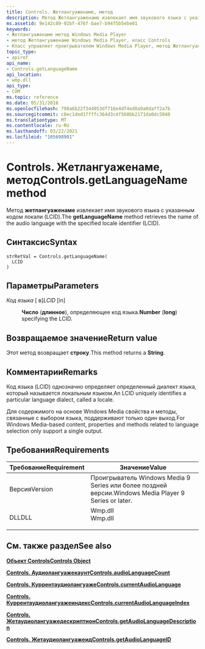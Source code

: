 ```yaml
---
title: Controls. Жетлангуаженаме, метод
description: Метод Жетлангуаженаме извлекает имя звукового языка с указанным кодом локали (LCID).
ms.assetid: 9e142c89-92bf-476f-bae7-b94f5b5ebe01
keywords:
- Жетлангуаженаме метод Windows Media Player
- метод Жетлангуаженаме Windows Media Player, класс Controls
- Класс управляет проигрывателем Windows Media Player, метод Жетлангуаженаме
topic_type:
- apiref
api_name:
- Controls.getLanguageName
api_location:
- wmp.dll
api_type:
- COM
ms.topic: reference
ms.date: 05/31/2018
ms.openlocfilehash: 798a6b22f344953df716e4df4ed8a9a0daff2a7b
ms.sourcegitcommit: c8ec1ded1ffffc364d3c4f560bb2171da0dc5040
ms.translationtype: MT
ms.contentlocale: ru-RU
ms.lasthandoff: 03/22/2021
ms.locfileid: "105698901"
---
```

# <a name="controlsgetlanguagename-method"></a><span data-ttu-id="87905-106">Controls. Жетлангуаженаме, метод</span><span class="sxs-lookup"><span data-stu-id="87905-106">Controls.getLanguageName method</span></span>

<span data-ttu-id="87905-107">Метод **жетлангуаженаме** извлекает имя звукового языка с указанным кодом локали (LCID).</span><span class="sxs-lookup"><span data-stu-id="87905-107">The **getLanguageName** method retrieves the name of the audio language with the specified locale identifier (LCID).</span></span>

## <a name="syntax"></a><span data-ttu-id="87905-108">Синтаксис</span><span class="sxs-lookup"><span data-stu-id="87905-108">Syntax</span></span>


```JScript
strRetVal = Controls.getLanguageName(
  LCID
)
```



## <a name="parameters"></a><span data-ttu-id="87905-109">Параметры</span><span class="sxs-lookup"><span data-stu-id="87905-109">Parameters</span></span>

<dl> <dt>

<span data-ttu-id="87905-110">*Код языка* \[ в\]</span><span class="sxs-lookup"><span data-stu-id="87905-110">*LCID* \[in\]</span></span>
</dt> <dd>

<span data-ttu-id="87905-111">**Число** (**длинное**), определяющее код языка.</span><span class="sxs-lookup"><span data-stu-id="87905-111">**Number** (**long**) specifying the LCID.</span></span>

</dd> </dl>

## <a name="return-value"></a><span data-ttu-id="87905-112">Возвращаемое значение</span><span class="sxs-lookup"><span data-stu-id="87905-112">Return value</span></span>

<span data-ttu-id="87905-113">Этот метод возвращает **строку**.</span><span class="sxs-lookup"><span data-stu-id="87905-113">This method returns a **String**.</span></span>

## <a name="remarks"></a><span data-ttu-id="87905-114">Комментарии</span><span class="sxs-lookup"><span data-stu-id="87905-114">Remarks</span></span>

<span data-ttu-id="87905-115">Код языка (LCID) однозначно определяет определенный диалект языка, который называется локальным языком.</span><span class="sxs-lookup"><span data-stu-id="87905-115">An LCID uniquely identifies a particular language dialect, called a locale.</span></span>

<span data-ttu-id="87905-116">Для содержимого на основе Windows Media свойства и методы, связанные с выбором языка, поддерживают только один выход.</span><span class="sxs-lookup"><span data-stu-id="87905-116">For Windows Media-based content, properties and methods related to language selection only support a single output.</span></span>

## <a name="requirements"></a><span data-ttu-id="87905-117">Требования</span><span class="sxs-lookup"><span data-stu-id="87905-117">Requirements</span></span>



| <span data-ttu-id="87905-118">Требование</span><span class="sxs-lookup"><span data-stu-id="87905-118">Requirement</span></span> | <span data-ttu-id="87905-119">Значение</span><span class="sxs-lookup"><span data-stu-id="87905-119">Value</span></span> |
|--------------------|------------------------------------------------------------------------------------|
| <span data-ttu-id="87905-120">Версия</span><span class="sxs-lookup"><span data-stu-id="87905-120">Version</span></span><br/> | <span data-ttu-id="87905-121">Проигрыватель Windows Media 9 Series или более поздней версии.</span><span class="sxs-lookup"><span data-stu-id="87905-121">Windows Media Player 9 Series or later.</span></span><br/>                                 |
| <span data-ttu-id="87905-122">DLL</span><span class="sxs-lookup"><span data-stu-id="87905-122">DLL</span></span><br/>     | <dl> <span data-ttu-id="87905-123"><dt>Wmp.dll</dt></span><span class="sxs-lookup"><span data-stu-id="87905-123"><dt>Wmp.dll</dt></span></span> </dl> |



## <a name="see-also"></a><span data-ttu-id="87905-124">См. также раздел</span><span class="sxs-lookup"><span data-stu-id="87905-124">See also</span></span>

<dl> <dt>

[<span data-ttu-id="87905-125">**Объект Controls**</span><span class="sxs-lookup"><span data-stu-id="87905-125">**Controls Object**</span></span>](controls-object.md)
</dt> <dt>

[<span data-ttu-id="87905-126">**Controls. Аудиолангуажекаунт**</span><span class="sxs-lookup"><span data-stu-id="87905-126">**Controls.audioLanguageCount**</span></span>](controls-audiolanguagecount.md)
</dt> <dt>

[<span data-ttu-id="87905-127">**Controls. Куррентаудиолангуаже**</span><span class="sxs-lookup"><span data-stu-id="87905-127">**Controls.currentAudioLanguage**</span></span>](controls-currentaudiolanguage.md)
</dt> <dt>

[<span data-ttu-id="87905-128">**Controls. Куррентаудиолангуажеиндекс**</span><span class="sxs-lookup"><span data-stu-id="87905-128">**Controls.currentAudioLanguageIndex**</span></span>](controls-currentaudiolanguageindex.md)
</dt> <dt>

[<span data-ttu-id="87905-129">**Controls. Жетаудиолангуажедескриптион**</span><span class="sxs-lookup"><span data-stu-id="87905-129">**Controls.getAudioLanguageDescription**</span></span>](controls-getaudiolanguagedescription.md)
</dt> <dt>

[<span data-ttu-id="87905-130">**Controls. Жетаудиолангуажеид**</span><span class="sxs-lookup"><span data-stu-id="87905-130">**Controls.getAudioLanguageID**</span></span>](controls-getaudiolanguageid.md)
</dt> </dl>

 

 





